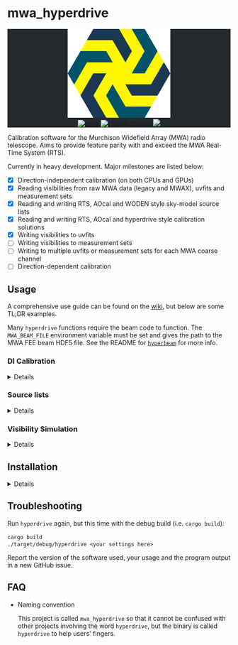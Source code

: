 # mwa_hyperdrive

<div class="bg-gray-dark" align="center" style="background-color:#24292e">
<img src="doc/hyperdrive.png" height="200px" alt="hyperdrive logo">
<br/>
<a href="https://docs.rs/crate/mwa_hyperdrive"><img src="https://docs.rs/mwa_hyperdrive/badge.svg" alt="docs"></a>
<img src="https://github.com/MWATelescope/mwa_hyperdrive/workflows/Tests/badge.svg" alt="Linux%20tests">
<a href="https://codecov.io/gh/MWATelescope/mwa_hyperdrive">
  <img src="https://codecov.io/gh/MWATelescope/mwa_hyperdrive/branch/main/graph/badge.svg?token=FSRY8T0G0R"/>
</a>
</div>

Calibration software for the Murchison Widefield Array (MWA) radio telescope.
Aims to provide feature parity with and exceed the MWA Real-Time System (RTS).

Currently in heavy development. Major milestones are listed below:

  - [x] Direction-independent calibration (on both CPUs and GPUs)
  - [x] Reading visibilities from raw MWA data (legacy and MWAX), uvfits and
    measurement sets
  - [x] Reading and writing RTS, AOcal and WODEN style sky-model source lists
  - [x] Reading and writing RTS, AOcal and hyperdrive style calibration
    solutions
  - [x] Writing visibilities to uvfits
  - [ ] Writing visibilities to measurement sets
  - [ ] Writing to multiple uvfits or measurement sets for each MWA coarse channel
  - [ ] Direction-dependent calibration

## Usage
A comprehensive use guide can be found on the [wiki](https://github.com/MWATelescope/mwa_hyperdrive/wiki), but below are some TL;DR examples.

Many `hyperdrive` functions require the beam code to function. The
`MWA_BEAM_FILE` environment variable must be set and gives the path to the MWA
FEE beam HDF5 file. See the README for
[`hyperbeam`](https://github.com/MWATelescope/mwa_hyperbeam) for more info.

### DI Calibration
<details>
By default, only calibration solutions are written out (to a default filename):

    # -d is short for --data

    # Raw MWA data (MWAX or legacy)
    hyperdrive di-calibrate -d *ch???*.fits *gpubox*.fits *.metafits -s srclist.yaml

    # Measurement sets
    hyperdrive di-calibrate -d *.ms *.metafits -s srclist.yaml

    # uvfits
    hyperdrive di-calibrate -d *.uvfits *.metafits -s srclist.yaml

The output solutions file can be customised, and even multiple files of
different types written:

    # Using an alias to help keep the examples clear
    alias HYP_CAL="hyperdrive di-calibrate -d *.ms *.metafits -s srclist.yaml"
    # -o is short for --outputs
    HYP_CAL -o hyp_sol.bin hyp_sol.fits

The output could also be calibrated visibilities (this does not mean the
solutions can't be written out too):

    HYP_CAL -o hyp_cal.uvfits hyp_sol.bin

Output calibrated visibilities can be averaged in multiples:

    HYP_CAL -o hyp_cal.uvfits \
            --output-vis-time-average 4
            --output-vis-freq-average 2

or to a target resolution:

    HYP_CAL -o hyp_cal.uvfits \
            --output-vis-time-average 8s
            --output-vis-freq-average 80kHz

</details>

### Source lists
<details>
A number of sky-model source list utilities are available. At the time of
writing, the following subcommands are available (output edited for clarity):

    $ hyperdrive
    hyperdrive 0.2.0-alpha9
    ...

    SUBCOMMANDS:
        ...
        srclist-by-beam      Reduce a sky-model source list to the top N brightest sources, given pointing information
        srclist-convert      Convert a sky-model source list from one format to another
        srclist-shift        Shift the sources in a source list. Useful to correct for the ionosphere. The shifts must
                             be detailed in a .json file, with source names as keys associated with an "ra" and "dec"
                             in degrees. Only the sources specified in the .json are written to the output source list
        srclist-verify       Verify that sky-model source lists can be read by hyperdrive
        ...

Each of these subcommands have their own associated help, e.g.

    hyperdrive srclist-by-beam --help

Perhaps the most common operation is `srclist-by-beam`. This routine effectively
reduces an existing source list to the top `n` brightest sources given a
pointing and target frequencies (determined by a metafits file):

    hyperdrive srclist-by-beam \
               srclist_pumav3_EoR0aegean_fixedEoR1pietro+ForA_phase1+2.txt \
               -m *.metafits \
               -n 1000 \
               srclist_1000.yaml
</details>

### Visibility Simulation
<details>

`hyperdrive` can generate visibilities from a sky-model source list (output
visibilities are saved to a default filename):

    hyperdrive simulate-vis \
               -s srclist.yaml \
               -m *.metafits

Many options are available, but perhaps some of the more interesting ones are
being able to filter specific kinds of sky-model sources (`--filter-gaussians`
also available):

    hyperdrive simulate-vis \
               -s srclist.yaml \
               -m *.metafits \
               --filter-points \
               --filter-shapelets \
               -o model_gaussians.uvfits
</details>

## Installation
<details>

### Prerequisites
<details>

- An NVIDIA GPU with compute capability >=2. See this
  [list](https://developer.nvidia.com/cuda-gpus) to determine what compute
  capability a GPU has.

- A Rust compiler with a version >= 1.58.0

  `https://www.rust-lang.org/tools/install`

- [cfitsio](https://heasarc.gsfc.nasa.gov/docs/software/fitsio/)
  - Can compile statically; use the `cfitsio-static` or `all-static` features.
  - Ubuntu: `libcfitsio-dev`
  - Arch: `cfitsio`
  - Library and include dirs can be specified manually with `CFITSIO_LIB` and
    `CFITSIO_INC`
    - If not specified, `pkg-config` is used to find the library.

- [ERFA](https://github.com/liberfa/erfa)
  - Can compile statically; use the `erfa-static` or `all-static` features.
    - Requires a C compiler and `autoconf`.
  - Ubuntu: `liberfa-dev`
  - Arch: AUR package `erfa`
  - The library dir can be specified manually with `ERFA_LIB`
    - If not specified, `pkg-config` is used to find the library.

- [hdf5](https://www.hdfgroup.org/hdf5)
  - Can compile statically; use the `hdf5-static` or `all-static` features.
    - Requires `CMake` version 3.10 or higher.
  - Ubuntu: `libhdf5-dev`
  - Arch: `hdf5`
  - The library dir can be specified manually with `HDF5_DIR`
    - If not specified, `pkg-config` is used to find the library.

#### Optional dependencies

- [CUDA](https://developer.nvidia.com/cuda-zone)
  - Only needed if either the `cuda` or `cuda-single` feature is enabled
  - Can link statically; use the `cuda-static` or `all-static` features.
  - Arch: `cuda`
  - The library dir can be specified manually with `CUDA_LIB`
    - If not specified, `/usr/local/cuda` and `/opt/cuda` are searched.

- Calibration solutions plotting 
  - Only needed if the `plotting` feature is enabled (which it is by default)
  - Arch: `pkg-config` `make` `cmake` `freetype2`
  - Ubuntu: `libfreetype-dev` `libexpat1-dev`

System libraries can also be linked statically. Use e.g. `ERFA_STATIC=1`. To
link all libraries statically, use `PKG_CONFIG_ALL_STATIC=1`.

</details>

### Hyperdrive-specific instructions

- Specify your GPU's compute capability

    Export the `HYPERDRIVE_CUDA_COMPUTE` environment variable with your
    compute-capability number, e.g.

    `export HYPERDRIVE_CUDA_COMPUTE=75`

- Compile the source

    `cargo install --path . --locked`

    To enable CUDA functionality, add `--features=cuda` or
    `--features=cuda-single` to the above command. If you're using a desktop
    NVIDIA GPU, you probably want the `cuda-single` feature.

    You may need to specify additional compiler options, depending on your
    setup. For example, CUDA can only use certain versions of GCC, so the
    following might be needed before running `cargo install`:

    `export CXX=/usr/bin/g++-5`

    It's also possible to specify environment variables temporarily:

    `CXX=/usr/bin/g++-5 HYPERDRIVE_CUDA_COMPUTE=75 cargo install --path . --locked`

- Run the compiled binary (you may need to include it in your `PATH`; see the
  output of `cargo install`)

    `hyperdrive -h`

    A number of subcommands should present themselves, and the help text for
    each subcommand should clarify usage.

    On the same system, the `hyperdrive` binary can be copied and used
    anywhere you like!

</details>

## Troubleshooting

Run `hyperdrive` again, but this time with the debug build (i.e. `cargo build`):

    cargo build
    ./target/debug/hyperdrive <your settings here>

Report the version of the software used, your usage and the program output in a
new GitHub issue.

## FAQ
- Naming convention

    This project is called `mwa_hyperdrive` so that it cannot be confused with
    other projects involving the word `hyperdrive`, but the binary is called
    `hyperdrive` to help users' fingers.
